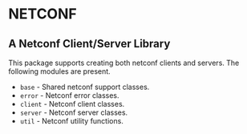 # NETCONF

## A Netconf Client/Server Library

This package supports creating both netconf clients and servers.
The following modules are present.

* `base` - Shared netconf support classes.
* `error` - Netconf error classes.
* `client` - Netconf client classes.
* `server` - Netconf server classes.
* `util` - Netconf utility functions.

